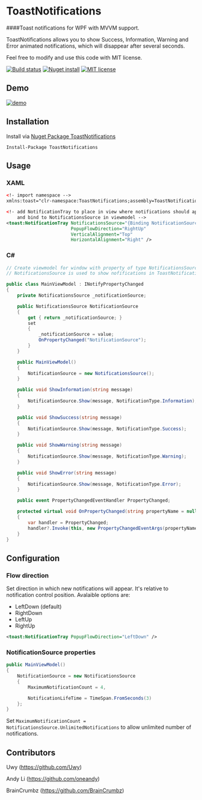 # ToastNotifications
####Toast notifications for WPF with MVVM support.

ToastNotifications allows you to show Success, Information, Warning and Error animated notifications, which will disappear after several seconds.

Feel free to modify and use this code with MIT license.

[![Build status](https://ci.appveyor.com/api/projects/status/xk2e7g0nxfh5v92q?svg=true)](https://ci.appveyor.com/project/raflop/toastnotifications)  [![Nuget install](https://img.shields.io/badge/nuget-install-green.svg)](https://www.nuget.org/packages/ToastNotifications/) [![MIT license](https://img.shields.io/badge/mit-license-blue.svg)](https://github.com/raflop/ToastNotifications/blob/master/LICENSE)

## Demo

[![demo](http://devcrew.pl/github/toastnotifications/demo.gif)](http://devcrew.pl/github/toastnotifications/demo.gif)

## Installation

Install via [Nuget Package ToastNotifications](https://www.nuget.org/packages/ToastNotifications/)

```
Install-Package ToastNotifications
```

## Usage

### XAML

```xml
<!- import namespace -->
xmlns:toast="clr-namespace:ToastNotifications;assembly=ToastNotifications"

<!- add NotificationTray to place in view where notifications should appear
    and bind to NotificationsSource in viewmodel -->
<toast:NotificationTray NotificationsSource="{Binding NotificationSource}"
                        PopupFlowDirection="RightUp"
                        VerticalAlignment="Top"
                        HorizontalAlignment="Right" />
```

### C&#35;

```csharp
// Create viewmodel for window with property of type NotificationsSource.
// NotificationsSource is used to show nofifications in ToastNotifications control

public class MainViewModel : INotifyPropertyChanged
{
    private NotificationsSource _notificationSource;

    public NotificationsSource NotificationSource
    {
        get { return _notificationSource; }
        set
        {
            _notificationSource = value;
            OnPropertyChanged("NotificationSource");
        }
    }

    public MainViewModel()
    {
        NotificationSource = new NotificationsSource();
    }

    public void ShowInformation(string message)
    {
        NotificationSource.Show(message, NotificationType.Information);
    }

    public void ShowSuccess(string message)
    {
        NotificationSource.Show(message, NotificationType.Success);
    }

    public void ShowWarning(string message)
    {
        NotificationSource.Show(message, NotificationType.Warning);
    }

    public void ShowError(string message)
    {
        NotificationSource.Show(message, NotificationType.Error);
    }

    public event PropertyChangedEventHandler PropertyChanged;

    protected virtual void OnPropertyChanged(string propertyName = null)
    {
        var handler = PropertyChanged;
        handler?.Invoke(this, new PropertyChangedEventArgs(propertyName));
    }
}
```

## Configuration

### Flow direction

Set direction in which new notifications will appear. It's relative to notification control position.
Avalaible options are:

* LeftDown  (default)
* RightDown
* LeftUp
* RightUp

```xml
<toast:NotificationTray PopupFlowDirection="LeftDown" />
```

### NotificationSource properties

```csharp
public MainViewModel()
{
    NotificationSource = new NotificationsSource
    {
        MaximumNotificationCount = 4,

        NotificationLifeTime = TimeSpan.FromSeconds(3)
    };
}
```

Set `MaximumNotificationCount = NotificationsSource.UnlimitedNotifications` to allow unlimited number of notifications.

## Contributors

Uwy (https://github.com/Uwy)

Andy Li (https://github.com/oneandy)

BrainCrumbz (https://github.com/BrainCrumbz)
